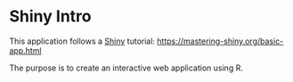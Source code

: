 # Shiny Intro

This application follows a [Shiny](https://shiny.rstudio.com/) tutorial: https://mastering-shiny.org/basic-app.html

The purpose is to create an interactive web application using R.

